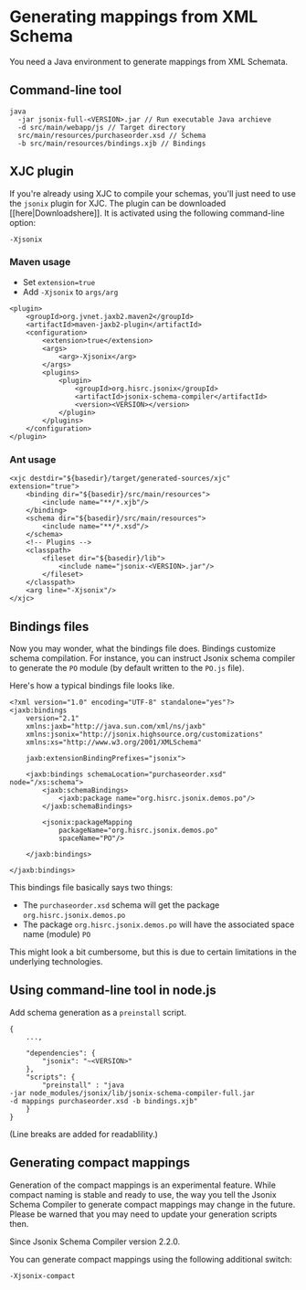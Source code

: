 # Generating mappings from XML Schema

You need a Java environment to generate mappings from XML Schemata.

## Command-line tool

```
java
  -jar jsonix-full-<VERSION>.jar // Run executable Java archieve
  -d src/main/webapp/js // Target directory
  src/main/resources/purchaseorder.xsd // Schema
  -b src/main/resources/bindings.xjb // Bindings
```

## XJC plugin

If you're already using XJC to compile your schemas, you'll just need to use the `jsonix` plugin for XJC. The plugin can be downloaded [[here|Downloadshere]]. It is activated using the following command-line option:

```
-Xjsonix
```

### Maven usage

* Set `extension=true`
* Add `-Xjsonix` to `args/arg`

```
<plugin>                                                                       
	<groupId>org.jvnet.jaxb2.maven2</groupId>                              
	<artifactId>maven-jaxb2-plugin</artifactId>                            
	<configuration>                                                        
		<extension>true</extension>                                    
		<args>                                                         
			<arg>-Xjsonix</arg>                                    
		</args>                                                        
		<plugins>                                                      
			<plugin>                                               
				<groupId>org.hisrc.jsonix</groupId>            
				<artifactId>jsonix-schema-compiler</artifactId>
				<version><VERSION></version>          
			</plugin>                                              
		</plugins>                                                     
	</configuration>                                                       
</plugin>                                                                      
```

### Ant usage

```
<xjc destdir="${basedir}/target/generated-sources/xjc" extension="true">
	<binding dir="${basedir}/src/main/resources">
	 	<include name="**/*.xjb"/>
	</binding>
	<schema dir="${basedir}/src/main/resources">
	 	<include name="**/*.xsd"/>
	</schema>
	<!-- Plugins -->
	<classpath>
		<fileset dir="${basedir}/lib">
			<include name="jsonix-<VERSION>.jar"/>
		</fileset>
	</classpath>
	<arg line="-Xjsonix"/>
</xjc>
```

## Bindings files

Now you may wonder, what the bindings file does. Bindings customize schema compilation. For instance, you can instruct Jsonix schema compiler to generate the `PO` module (by default written to the `PO.js` file).

Here's how a typical bindings file looks like.

```
<?xml version="1.0" encoding="UTF-8" standalone="yes"?>
<jaxb:bindings
	version="2.1"
	xmlns:jaxb="http://java.sun.com/xml/ns/jaxb"
	xmlns:jsonix="http://jsonix.highsource.org/customizations"
	xmlns:xs="http://www.w3.org/2001/XMLSchema"

	jaxb:extensionBindingPrefixes="jsonix">

	<jaxb:bindings schemaLocation="purchaseorder.xsd" node="/xs:schema">
		<jaxb:schemaBindings>
			<jaxb:package name="org.hisrc.jsonix.demos.po"/>
		</jaxb:schemaBindings>

		<jsonix:packageMapping
			packageName="org.hisrc.jsonix.demos.po"
			spaceName="PO"/>
		
	</jaxb:bindings>

</jaxb:bindings>
```

This bindings file basically says two things:

* The `purchaseorder.xsd` schema will get the package `org.hisrc.jsonix.demos.po`
* The package `org.hisrc.jsonix.demos.po` will have the associated space name (module) `PO`

This might look a bit cumbersome, but this is due to certain limitations in the underlying technologies.

## Using command-line tool in node.js

Add schema generation as a `preinstall` script.

```
{
	...,

	"dependencies": {
		"jsonix": "~<VERSION>"
	},
	"scripts": {
		"preinstall" : "java 
-jar node_modules/jsonix/lib/jsonix-schema-compiler-full.jar 
-d mappings purchaseorder.xsd -b bindings.xjb"
	}
}
```

(Line breaks are added for readablility.)

## Generating compact mappings

Generation of the compact mappings is an experimental feature. While compact naming is stable and ready to use, the way you tell the Jsonix Schema Compiler to generate compact mappings may change in the future. Please be warned that you may need to update your generation scripts then.

Since Jsonix Schema Compiler version 2.2.0.

You can generate compact mappings using the following additional switch:

```
-Xjsonix-compact
```

